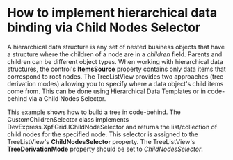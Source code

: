 # How to implement hierarchical data binding via Child Nodes Selector


<p>A hierarchical data structure is any set of nested business objects that have a structure where the children of a node are in a <em>childre</em><em>n</em> field. Parents and children can be different object types. When working with hierarchical data structures, the control's <strong>ItemsSource</strong> property contains only data items that correspond to root nodes. The TreeListView provides two approaches (tree derivation modes) allowing you to specify where a data object's child items come from. This can be done using Hierarchical Data Templates or in code-behind via a Child Nodes Selector.</p>
<p>This example shows how to build a tree in code-behind. The CustomChildrenSelector class implements DevExpress.Xpf.Grid.IChildNodeSelector and returns the list/collection of child nodes for the specified node. This selector is assigned to the TreeListView's <strong>ChildNodesSelector</strong> property. The TreeListView's <strong>TreeDerivationMode</strong> property should be set to <em>ChildNodesSelector</em>.</p>

<br/>


